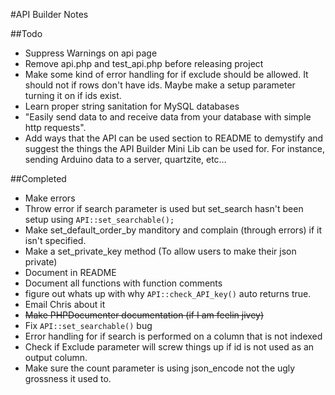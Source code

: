 #API Builder Notes

##Todo
- Suppress Warnings on api page
- Remove api.php and test_api.php before releasing project
- Make some kind of error handling for if exclude should be allowed. It should not if rows don't have ids. Maybe make a setup parameter turning it on if ids exist.
- Learn proper string sanitation for MySQL databases
- "Easily send data to and receive data from your database with simple http requests".
- Add ways that the API can be used section to README to demystify and suggest the things the API Builder Mini Lib can be used for. For instance, sending Arduino data to a server, quartzite, etc…

##Completed

- Make errors
- Throw error if search parameter is used but set_search hasn't been setup using `API::set_searchable();`
- Make set_default_order_by manditory and complain (through errors) if it isn't specified.
- Make a set_private_key method (To allow users to make their json private)
- Document in README
- Document all functions with function comments
- figure out whats up with why `API::check_API_key()` auto returns true.
- Email Chris about it
- ~~Make PHPDocumenter documentation (if I am feelin jivey)~~
- Fix `API::set_searchable()` bug
- Error handling for if search is performed on a column that is not indexed
- Check if Exclude parameter will screw things up if id is not used as an output column.
- Make sure the count parameter is using json_encode not the ugly grossness it used to.
